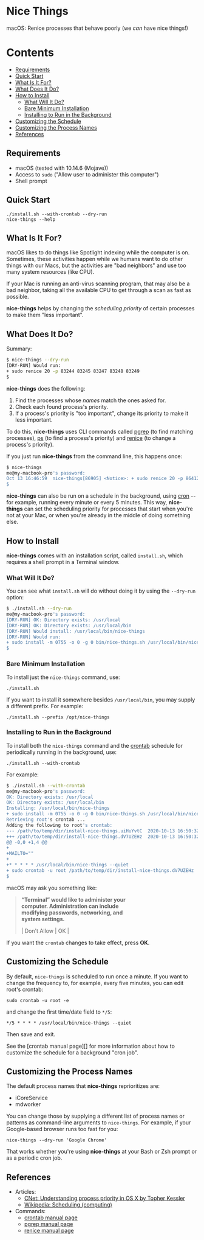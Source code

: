 # Nice Things

macOS: Renice processes that behave poorly (we *can* have nice things!)


[begintoc]: #

# Contents

- [Requirements](#requirements)
- [Quick Start](#quick-start)
- [What Is It For?](#what-is-it-for)
- [What Does It Do?](#what-does-it-do)
- [How to Install](#how-to-install)
    - [What Will It Do?](#what-will-it-do)
    - [Bare Minimum Installation](#bare-minimum-installation)
    - [Installing to Run in the Background](#installing-to-run-in-the-background)
- [Customizing the Schedule](#customizing-the-schedule)
- [Customizing the Process Names](#customizing-the-process-names)
- [References](#references)

[endtoc]: #


## Requirements

- macOS (tested with 10.14.6 (Mojave))
- Access to `sudo` ("Allow user to administer this computer")
- Shell prompt


## Quick Start

    ./install.sh --with-crontab --dry-run
    nice-things --help


## What Is It For?

macOS likes to do things like Spotlight indexing while the computer is on.
Sometimes, these activities happen while we humans want to do other things
with our Macs, but the activities are "bad neighbors" and use too many system
resources (like CPU).

If your Mac is running an anti-virus scanning program, that may also be a bad
neighbor, taking all the available CPU to get through a scan as fast as
possible.

**nice-things** helps by changing the *scheduling priority* of certain
processes to make them "less important".


## What Does It Do?

Summary:

```sh
$ nice-things --dry-run
[DRY-RUN] Would run:
+ sudo renice 20 -p 83244 83245 83247 83248 83249
$
```

**nice-things** does the following:

1. Find the processes whose *names* match the ones asked for.
2. Check each found process's priority.
3. If a process's priority is "too important", change its priority to make it
   less important.

To do this, **nice-things** uses CLI commands called [pgrep][] (to find
matching processes), [ps][] (to find a process's priority) and [renice][] (to
change a process's priority).

If you just run **nice-things** from the command line, this happens once:

```sh
$ nice-things 
me@my-macbook-pro's password:
Oct 13 16:46:59  nice-things[86905] <Notice>: + sudo renice 20 -p 86412 86413
$
```

**nice-things** can also be run on a schedule in the background, using
[cron][] -- for example, running every minute or every 5 minutes.  This way,
**nice-things** can set the scheduling priority for processes that start when
you're not at your Mac, or when you're already in the middle of doing
something else.


## How to Install

**nice-things** comes with an installation script, called `install.sh`, which
requires a shell prompt in a Terminal window.


### What Will It Do?

You can see what `install.sh` will do without doing it by using the
`--dry-run` option:

```sh
$ ./install.sh --dry-run
me@my-macbook-pro's password:
[DRY-RUN] OK: Directory exists: /usr/local
[DRY-RUN] OK: Directory exists: /usr/local/bin
[DRY-RUN] Would install: /usr/local/bin/nice-things
[DRY-RUN] Would run:
+ sudo install -m 0755 -o 0 -g 0 bin/nice-things.sh /usr/local/bin/nice-things
$
```


### Bare Minimum Installation

To install just the `nice-things` command, use:

    ./install.sh

If you want to install it somewhere besides `/usr/local/bin`, you may supply a
different prefix.  For example:

    ./install.sh --prefix /opt/nice-things


### Installing to Run in the Background

To install both the `nice-things` command and the [crontab][] schedule for
periodically running in the background, use:

    ./install.sh --with-crontab

For example:

```sh
$ ./install.sh --with-crontab
me@my-macbook-pro's password:
OK: Directory exists: /usr/local
OK: Directory exists: /usr/local/bin
Installing: /usr/local/bin/nice-things
+ sudo install -m 0755 -o 0 -g 0 bin/nice-things.sh /usr/local/bin/nice-things
Retrieving root's crontab ...
Adding the following to root's crontab:
--- /path/to/temp/dir/install-nice-things.uiHuYvtC	2020-10-13 16:50:32.000000000 -0700
+++ /path/to/temp/dir/install-nice-things.dV7UZEHz	2020-10-13 16:50:32.000000000 -0700
@@ -0,0 +1,4 @@
+
+MAILTO=""
+
+* * * * * /usr/local/bin/nice-things --quiet
+ sudo crontab -u root /path/to/temp/dir/install-nice-things.dV7UZEHz
$
```

macOS may ask you something like:

> **“Terminal” would like to administer your  
> computer. Administration can include  
> modifying passwords, networking, and  
> system settings.**
>
> | Don't Allow | OK |

If you want the `crontab` changes to take effect, press **OK**.


## Customizing the Schedule

By default, `nice-things` is scheduled to run once a minute.  If you want to
change the frequency to, for example, every five minutes, you can edit root's
crontab:

    sudo crontab -u root -e

and change the first time/date field to `*/5`:

    */5 * * * * /usr/local/bin/nice-things --quiet

Then save and exit.

See the [crontab manual page][] for more information about how to customize
the schedule for a background "cron job".


## Customizing the Process Names

The default process names that **nice-things** reprioritizes are:

- iCoreService
- mdworker

You can change those by supplying a different list of process names or
patterns as command-line arguments to `nice-things`.  For example, if your
Google-based browser runs too fast for you:

    nice-things --dry-run 'Google Chrome'

That works whether you're using **nice-things** at your Bash or Zsh prompt or
as a periodic cron job.


## References

- Articles:
    - [CNet: Understanding process priority in OS X by Topher Kessler][cnet-article-priority]
    - [Wikipedia: Scheduling (computing)][wikipedia-scheduling]
- Commands:
    - [crontab manual page][crontab]
    - [pgrep manual page][pgrep]
    - [renice manual page][renice]


 [cnet-article-priority]: https://www.cnet.com/news/understanding-process-priority-in-os-x/
 [cron]: https://ss64.com/osx/cron.html
 [crontab]: https://ss64.com/osx/crontab.html
 [pgrep]: https://ss64.com/osx/pkill.html
 [ps]: https://ss64.com/osx/ps.html
 [renice]: https://linux.die.net/man/1/renice
 [wikipedia-scheduling]: https://en.wikipedia.org/wiki/Scheduling_(computing)
